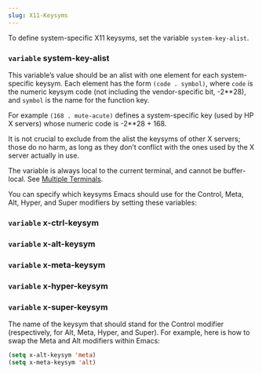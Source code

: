 ```yaml
---
slug: X11-Keysyms
---
```


To define system-specific X11 keysyms, set the variable `system-key-alist`.

### <span className="tag variable">`variable`</span> **system-key-alist**

This variable’s value should be an alist with one element for each system-specific keysym. Each element has the form `(code . symbol)`, where `code` is the numeric keysym code (not including the vendor-specific bit, -2\*\*28), and `symbol` is the name for the function key.

For example `(168 . mute-acute)` defines a system-specific key (used by HP X servers) whose numeric code is -2\*\*28 + 168.

It is not crucial to exclude from the alist the keysyms of other X servers; those do no harm, as long as they don’t conflict with the ones used by the X server actually in use.

The variable is always local to the current terminal, and cannot be buffer-local. See [Multiple Terminals](Multiple-Terminals).

You can specify which keysyms Emacs should use for the Control, Meta, Alt, Hyper, and Super modifiers by setting these variables:

### <span className="tag variable">`variable`</span> **x-ctrl-keysym**

### <span className="tag variable">`variable`</span> **x-alt-keysym**

### <span className="tag variable">`variable`</span> **x-meta-keysym**

### <span className="tag variable">`variable`</span> **x-hyper-keysym**

### <span className="tag variable">`variable`</span> **x-super-keysym**

The name of the keysym that should stand for the Control modifier (respectively, for Alt, Meta, Hyper, and Super). For example, here is how to swap the Meta and Alt modifiers within Emacs:

```lisp
(setq x-alt-keysym 'meta)
(setq x-meta-keysym 'alt)
```
